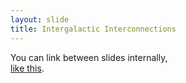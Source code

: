 ```yaml
---
layout: slide
title: Intergalactic Interconnections
---
```


You can link between slides internally,  
[like this](#/2/3).